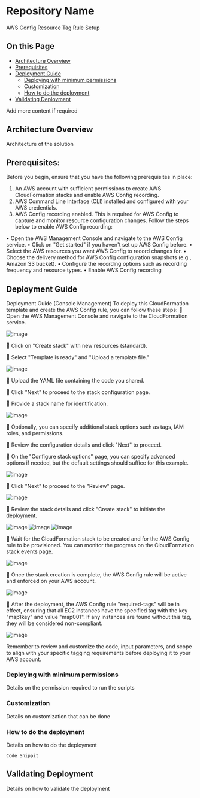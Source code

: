 # Repository Name 

AWS Config Resource Tag Rule Setup


## On this Page
- [Architecture Overview](#architecture-overview)
- [Prerequisites](#prerequisites)
- [Deployment Guide](#deployment-guide)
  - [Deploying with minimum permissions](#deploying-with-minimum-permissions)
  - [Customization](#customization)
  - [How to do the deployment](how-to-do-the-deployment)
- [Validating Deployment](#validating-deployment)

Add more content if required



## Architecture Overview
Architecture of the solution

## Prerequisites:

Before you begin, ensure that you have the following prerequisites in place:

1) An AWS account with sufficient permissions to create AWS CloudFormation stacks and enable AWS Config recording.
2) AWS Command Line Interface (CLI) installed and configured with your AWS credentials.
3) AWS Config recording enabled. This is required for AWS Config to capture and monitor resource configuration changes. Follow the steps below to enable AWS Config recording:

  •	Open the AWS Management Console and navigate to the AWS Config service.
  •	Click on "Get started" if you haven't set up AWS Config before.
  •	Select the AWS resources you want AWS Config to record changes for.
  •	Choose the delivery method for AWS Config configuration snapshots (e.g., Amazon S3 bucket).
  •	Configure the recording options such as recording frequency and resource types.
  •	Enable AWS Config recording




## Deployment Guide
Deployment Guide (Console Management)
To deploy this CloudFormation template and create the AWS Config rule, you can follow these steps:
	Open the AWS Management Console and navigate to the CloudFormation service.

![image](https://github.com/syedishaq13129/awsconfig1/assets/122854504/8e38bb0f-2ccd-4e03-ace6-02d0cfd3a7ca)


	Click on "Create stack" with new resources (standard).

	Select "Template is ready" and "Upload a template file."

![image](https://github.com/syedishaq13129/awsconfig1/assets/122854504/4043c17d-a8d8-4a98-9dc8-fa65a9f905ed)


	Upload the YAML file containing the code you shared.

	Click "Next" to proceed to the stack configuration page.
                                                              
	Provide a stack name for identification.

![image](https://github.com/syedishaq13129/awsconfig1/assets/122854504/b2d1968c-1314-4885-a483-300d50caf3de)

	Optionally, you can specify additional stack options such as tags, IAM roles, and permissions.

	Review the configuration details and click "Next" to proceed.



	On the "Configure stack options" page, you can specify advanced options if needed, but the default settings should suffice for this example.

 ![image](https://github.com/syedishaq13129/awsconfig1/assets/122854504/0208913a-b882-47d7-8f98-292c28282d90)





	Click "Next" to proceed to the "Review" page.


![image](https://github.com/syedishaq13129/awsconfig1/assets/122854504/29b32ff1-e36b-49a7-b2f2-5fcd633369df)

 
	Review the stack details and click "Create stack" to initiate the deployment.

![image](https://github.com/syedishaq13129/awsconfig1/assets/122854504/5b2b461a-dc5d-4135-b6bb-d879114ef851)
![image](https://github.com/syedishaq13129/awsconfig1/assets/122854504/22d982a4-cb9b-4fa8-be40-e332a942418b)
![image](https://github.com/syedishaq13129/awsconfig1/assets/122854504/2f0590ae-cb4a-4f33-a2b8-74687b0cc0c3)

	Wait for the CloudFormation stack to be created and for the AWS Config rule to be provisioned. You can monitor the progress on the CloudFormation stack events page.

![image](https://github.com/syedishaq13129/awsconfig1/assets/122854504/3ab74941-c46e-480d-8aac-459fbb9ab63f)

	Once the stack creation is complete, the AWS Config rule will be active and enforced on your AWS account.

 ![image](https://github.com/syedishaq13129/awsconfig1/assets/122854504/d9dad56e-2574-4500-8187-5330f4e88696)
 
	After the deployment, the AWS Config rule "required-tags" will be in effect, ensuring that all EC2 instances have the specified tag with the key "map1key" and value "map001". If any instances are found without this tag, they will be considered non-compliant.

 ![image](https://github.com/syedishaq13129/awsconfig1/assets/122854504/913dda83-ad06-4eff-92bd-41662d495e4b)


Remember to review and customize the code, input parameters, and scope to align with your specific tagging requirements before deploying it to your AWS account.


### Deploying with minimum permissions
Details on the permission required to run the scripts

### Customization
Details on customization that can be done


### How to do the deployment
Details on how to do the deployment

```
Code Snippit 
```

## Validating Deployment
Details on how to validate the deployment
